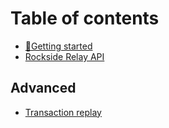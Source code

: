 # Table of contents

* [🚀Getting started](README.md)
* [Rockside Relay API](rockside-api.md)

## Advanced

* [Transaction replay](advanced/replay.md)

